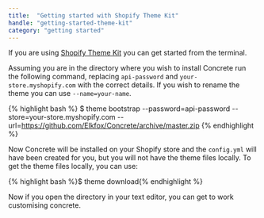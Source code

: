 ```yaml
---
title:  "Getting started with Shopify Theme Kit"
handle: "getting-started-theme-kit"
category: "getting started"
---
```

If you are using [Shopify Theme Kit](https://shopify.github.io/themekit/) you can get started from the terminal.

Assuming you are in the directory where you wish to install Concrete run the following command, replacing `api-password` and `your-store.myshopify.com` with the correct details. If you wish to rename the theme you can use `--name=your-name`.

{% highlight bash %}
$ theme bootstrap --password=api-password --store=your-store.myshopify.com --url=https://github.com/Elkfox/Concrete/archive/master.zip
{% endhighlight %}

Now Concrete will be installed on your Shopify store and the `config.yml` will have been created for you, but you will not have the theme files locally. To get the theme files locally, you can use:

{% highlight bash %}$ theme download{% endhighlight %}

Now if you open the directory in your text editor, you can get to work customising concrete.
